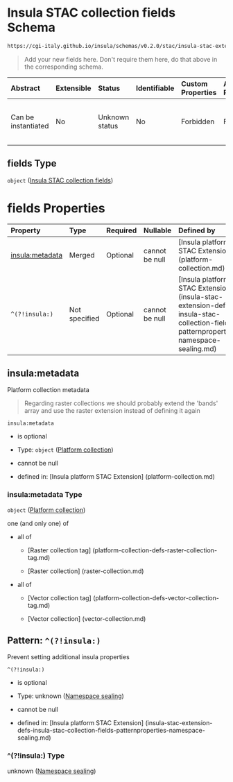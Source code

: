 # Insula STAC collection fields Schema

```txt
https://cgi-italy.github.io/insula/schemas/v0.2.0/stac/insula-stac-extension.schema.json#/$defs/fields
```



> Add your new fields here. Don't require them here, do that above in the corresponding schema.

| Abstract            | Extensible | Status         | Identifiable | Custom Properties | Additional Properties | Access Restrictions | Defined In                                                                                                   |
| :------------------ | :--------- | :------------- | :----------- | :---------------- | :-------------------- | :------------------ | :----------------------------------------------------------------------------------------------------------- |
| Can be instantiated | No         | Unknown status | No           | Forbidden         | Forbidden             | none                | [insula-stac-extension.schema.json\*] (schemas/stac/insula-stac-extension.schema.json) |

## fields Type

`object` ([Insula STAC collection fields](insula-stac-extension-defs-insula-stac-collection-fields.md))

# fields Properties

| Property                           | Type          | Required | Nullable       | Defined by                                                                                                                                                                                                                                                                |
| :--------------------------------- | :------------ | :------- | :------------- | :------------------------------------------------------------------------------------------------------------------------------------------------------------------------------------------------------------------------------------------------------------------------ |
| [insula:metadata](#insulametadata) | Merged        | Optional | cannot be null | [Insula platform STAC Extension] (platform-collection.md)                                                                              |
| `^(?!insula:)`                     | Not specified | Optional | cannot be null | [Insula platform STAC Extension] (insula-stac-extension-defs-insula-stac-collection-fields-patternproperties-namespace-sealing.md) |

## insula:metadata

Platform collection metadata

> Regarding raster collections we should probably extend the 'bands' array and use the raster extension instead of defining it again

`insula:metadata`

* is optional

* Type: `object` ([Platform collection](platform-collection.md))

* cannot be null

* defined in: [Insula platform STAC Extension] (platform-collection.md)

### insula:metadata Type

`object` ([Platform collection](platform-collection.md))

one (and only one) of

* all of

  * [Raster collection tag] (platform-collection-defs-raster-collection-tag.md)

  * [Raster collection] (raster-collection.md)

* all of

  * [Vector collection tag] (platform-collection-defs-vector-collection-tag.md)

  * [Vector collection] (vector-collection.md)

## Pattern: `^(?!insula:)`

Prevent setting additional insula properties

`^(?!insula:)`

* is optional

* Type: unknown ([Namespace sealing](insula-stac-extension-defs-insula-stac-collection-fields-patternproperties-namespace-sealing.md))

* cannot be null

* defined in: [Insula platform STAC Extension] (insula-stac-extension-defs-insula-stac-collection-fields-patternproperties-namespace-sealing.md)

### ^(?!insula:) Type

unknown ([Namespace sealing](insula-stac-extension-defs-insula-stac-collection-fields-patternproperties-namespace-sealing.md))
